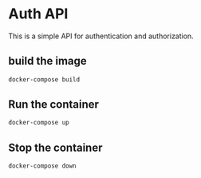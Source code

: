 # Auth API

This is a simple API for authentication and authorization.

## build the image

```bash
docker-compose build
```

## Run the container

```bash
docker-compose up
```

## Stop the container

```bash
docker-compose down
```
